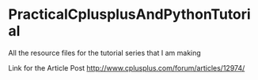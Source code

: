 # PracticalCplusplusAndPythonTutorial
All the resource files for the tutorial series that I am making

Link for the Article Post
http://www.cplusplus.com/forum/articles/12974/

